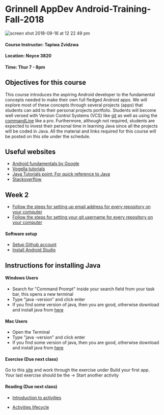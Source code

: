 # Grinnell AppDev Android-Training-Fall-2018

![screen shot 2018-09-16 at 12 22 49 pm](https://user-images.githubusercontent.com/20831683/45599089-48662500-b9ab-11e8-927a-c8d5f31b88f2.png)

#### Course Instructor: Tapiwa Zvidzwa
#### Location: Noyce 3820
#### Time: Thur 7 - 8pm

## Objectives for this course
This course introduces the aspiring Android developer to the fundamental concepts needed to make their own full fledged Android apps. We will explore most of these concepts through several projects (apps) that students can add to their personal projects portfolio. Students will become well versed with Version Control Systems (VCS) like [git](https://www.learnenough.com/git-tutorial) as well as using the [commandLine](https://www.learnenough.com/command-line-tutorial) like a pro. Furthermore, although not required, students are expected to invest their personal time in learning Java since all the projects will be coded in Java. All the material and links required for this course will be posted on this site under the schedule.

## Useful websites
- [Android fundamentals by Google](https://developer.android.com/courses/fundamentals-training/toc-v2)
- [Vogella tutorials](http://www.vogella.com/tutorials/android.html)
- [Java Tutorials point: For quick reference to Java](https://www.tutorialspoint.com/java/)
- [Stackoverflow](https://stackoverflow.com/)

## Week 2
- [Follow the steps for setting up email address for every repository on your computer](https://help.github.com/articles/setting-your-commit-email-address-in-git/)
- [Follow the steps for setting your git username for every repository on your computer](https://help.github.com/articles/setting-your-username-in-git/)



#### Software setup
- [Setup Github account](https://github.com/join)
- [Install Android Studio](https://developer.android.com/studio/)

## Instructions for installing Java

#### Windows Users
- Search for "Command Prompt" inside your search field from your task bar, this opens a new terminal
- Type "java -version" and click enter
- If you find some version of java, then you are good, otherwise download and install java from [here](http://www.oracle.com/technetwork/java/javase/downloads/jdk10-downloads-4416644.html)

#### Mac Users
- Open the Terminal
- Type "java -version" and click enter
- If you find some version of java, then you are good, otherwise download and install java from [here](http://www.oracle.com/technetwork/java/javase/downloads/jdk10-downloads-4416644.html)


#### Exercise (Due next class)
Go to this [site](https://developer.android.com/training/basics/firstapp/) and work through the exercise
under Build your first app. Your last exercise should be the -> Start another activity

#### Reading (Due next class)
- [Introduction to activities](https://developer.android.com/guide/components/activities/intro-activities)

- [Activities lifecycle](https://developer.android.com/guide/components/activities/intro-activities)


